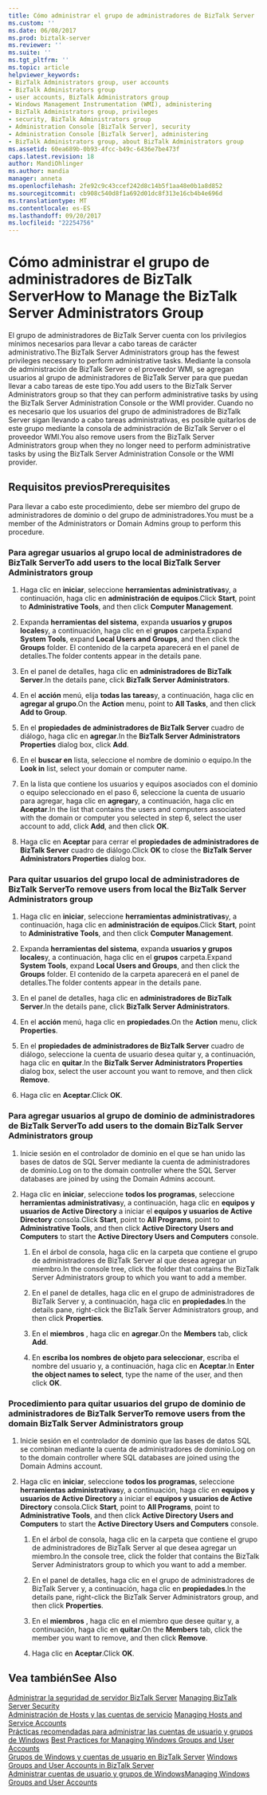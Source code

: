 ```yaml
---
title: Cómo administrar el grupo de administradores de BizTalk Server | Documentos de Microsoft
ms.custom: ''
ms.date: 06/08/2017
ms.prod: biztalk-server
ms.reviewer: ''
ms.suite: ''
ms.tgt_pltfrm: ''
ms.topic: article
helpviewer_keywords:
- BizTalk Administrators group, user accounts
- BizTalk Administrators group
- user accounts, BizTalk Administrators group
- Windows Management Instrumentation (WMI), administering
- BizTalk Administrators group, privileges
- security, BizTalk Administrators group
- Administration Console [BizTalk Server], security
- Administration Console [BizTalk Server], administering
- BizTalk Administrators group, about BizTalk Administrators group
ms.assetid: 60ea689b-0b93-4fcc-b49c-6436e7be473f
caps.latest.revision: 18
author: MandiOhlinger
ms.author: mandia
manager: anneta
ms.openlocfilehash: 2fe92c9c43ccef242d8c14b5f1aa48e0b1a8d852
ms.sourcegitcommit: cb908c540d8f1a692d01dc8f313e16cb4b4e696d
ms.translationtype: MT
ms.contentlocale: es-ES
ms.lasthandoff: 09/20/2017
ms.locfileid: "22254756"
---
```

# <a name="how-to-manage-the-biztalk-server-administrators-group"></a><span data-ttu-id="be03f-102">Cómo administrar el grupo de administradores de BizTalk Server</span><span class="sxs-lookup"><span data-stu-id="be03f-102">How to Manage the BizTalk Server Administrators Group</span></span>
<span data-ttu-id="be03f-103">El grupo de administradores de BizTalk Server cuenta con los privilegios mínimos necesarios para llevar a cabo tareas de carácter administrativo.</span><span class="sxs-lookup"><span data-stu-id="be03f-103">The BizTalk Server Administrators group has the fewest privileges necessary to perform administrative tasks.</span></span> <span data-ttu-id="be03f-104">Mediante la consola de administración de BizTalk Server o el proveedor WMI, se agregan usuarios al grupo de administradores de BizTalk Server para que puedan llevar a cabo tareas de este tipo.</span><span class="sxs-lookup"><span data-stu-id="be03f-104">You add users to the BizTalk Server Administrators group so that they can perform administrative tasks by using the BizTalk Server Administration Console or the WMI provider.</span></span> <span data-ttu-id="be03f-105">Cuando no es necesario que los usuarios del grupo de administradores de BizTalk Server sigan llevando a cabo tareas administrativas, es posible quitarlos de este grupo mediante la consola de administración de BizTalk Server o el proveedor WMI.</span><span class="sxs-lookup"><span data-stu-id="be03f-105">You also remove users from the BizTalk Server Administrators group when they no longer need to perform administrative tasks by using the BizTalk Server Administration Console or the WMI provider.</span></span>  
  
## <a name="prerequisites"></a><span data-ttu-id="be03f-106">Requisitos previos</span><span class="sxs-lookup"><span data-stu-id="be03f-106">Prerequisites</span></span>  
 <span data-ttu-id="be03f-107">Para llevar a cabo este procedimiento, debe ser miembro del grupo de administradores de dominio o del grupo de administradores.</span><span class="sxs-lookup"><span data-stu-id="be03f-107">You must be a member of the Administrators or Domain Admins group to perform this procedure.</span></span>  
  
### <a name="to-add-users-to-the-local-biztalk-server-administrators-group"></a><span data-ttu-id="be03f-108">Para agregar usuarios al grupo local de administradores de BizTalk Server</span><span class="sxs-lookup"><span data-stu-id="be03f-108">To add users to the local BizTalk Server Administrators group</span></span>  
  
1.  <span data-ttu-id="be03f-109">Haga clic en **iniciar**, seleccione **herramientas administrativas**y, a continuación, haga clic en **administración de equipos**.</span><span class="sxs-lookup"><span data-stu-id="be03f-109">Click **Start**, point to **Administrative Tools**, and then click **Computer Management**.</span></span>  
  
2.  <span data-ttu-id="be03f-110">Expanda **herramientas del sistema**, expanda **usuarios y grupos locales**y, a continuación, haga clic en el **grupos** carpeta.</span><span class="sxs-lookup"><span data-stu-id="be03f-110">Expand **System Tools**, expand **Local Users and Groups**, and then click the **Groups** folder.</span></span> <span data-ttu-id="be03f-111">El contenido de la carpeta aparecerá en el panel de detalles.</span><span class="sxs-lookup"><span data-stu-id="be03f-111">The folder contents appear in the details pane.</span></span>  
  
3.  <span data-ttu-id="be03f-112">En el panel de detalles, haga clic en **administradores de BizTalk Server**.</span><span class="sxs-lookup"><span data-stu-id="be03f-112">In the details pane, click **BizTalk Server Administrators**.</span></span>  
  
4.  <span data-ttu-id="be03f-113">En el **acción** menú, elija **todas las tareas**y, a continuación, haga clic en **agregar al grupo**.</span><span class="sxs-lookup"><span data-stu-id="be03f-113">On the **Action** menu, point to **All Tasks**, and then click **Add to Group**.</span></span>  
  
5.  <span data-ttu-id="be03f-114">En el **propiedades de administradores de BizTalk Server** cuadro de diálogo, haga clic en **agregar**.</span><span class="sxs-lookup"><span data-stu-id="be03f-114">In the **BizTalk Server Administrators Properties** dialog box, click **Add**.</span></span>  
  
6.  <span data-ttu-id="be03f-115">En el **buscar en** lista, seleccione el nombre de dominio o equipo.</span><span class="sxs-lookup"><span data-stu-id="be03f-115">In the **Look in** list, select your domain or computer name.</span></span>  
  
7.  <span data-ttu-id="be03f-116">En la lista que contiene los usuarios y equipos asociados con el dominio o equipo seleccionado en el paso 6, seleccione la cuenta de usuario para agregar, haga clic en **agregar**y, a continuación, haga clic en **Aceptar**.</span><span class="sxs-lookup"><span data-stu-id="be03f-116">In the list that contains the users and computers associated with the domain or computer you selected in step 6, select the user account to add, click **Add**, and then click **OK**.</span></span>  
  
8.  <span data-ttu-id="be03f-117">Haga clic en **Aceptar** para cerrar el **propiedades de administradores de BizTalk Server** cuadro de diálogo.</span><span class="sxs-lookup"><span data-stu-id="be03f-117">Click **OK** to close the **BizTalk Server Administrators Properties** dialog box.</span></span>  
  
### <a name="to-remove-users-from-local-the-biztalk-server-administrators-group"></a><span data-ttu-id="be03f-118">Para quitar usuarios del grupo local de administradores de BizTalk Server</span><span class="sxs-lookup"><span data-stu-id="be03f-118">To remove users from local the BizTalk Server Administrators group</span></span>  
  
1.  <span data-ttu-id="be03f-119">Haga clic en **iniciar**, seleccione **herramientas administrativas**y, a continuación, haga clic en **administración de equipos**.</span><span class="sxs-lookup"><span data-stu-id="be03f-119">Click **Start**, point to **Administrative Tools**, and then click **Computer Management**.</span></span>  
  
2.  <span data-ttu-id="be03f-120">Expanda **herramientas del sistema**, expanda **usuarios y grupos locales**y, a continuación, haga clic en el **grupos** carpeta.</span><span class="sxs-lookup"><span data-stu-id="be03f-120">Expand **System Tools**, expand **Local Users and Groups**, and then click the **Groups** folder.</span></span> <span data-ttu-id="be03f-121">El contenido de la carpeta aparecerá en el panel de detalles.</span><span class="sxs-lookup"><span data-stu-id="be03f-121">The folder contents appear in the details pane.</span></span>  
  
3.  <span data-ttu-id="be03f-122">En el panel de detalles, haga clic en **administradores de BizTalk Server**.</span><span class="sxs-lookup"><span data-stu-id="be03f-122">In the details pane, click **BizTalk Server Administrators**.</span></span>  
  
4.  <span data-ttu-id="be03f-123">En el **acción** menú, haga clic en **propiedades**.</span><span class="sxs-lookup"><span data-stu-id="be03f-123">On the **Action** menu, click **Properties**.</span></span>  
  
5.  <span data-ttu-id="be03f-124">En el **propiedades de administradores de BizTalk Server** cuadro de diálogo, seleccione la cuenta de usuario desea quitar y, a continuación, haga clic en **quitar**.</span><span class="sxs-lookup"><span data-stu-id="be03f-124">In the **BizTalk Server Administrators Properties** dialog box, select the user account you want to remove, and then click **Remove**.</span></span>  
  
6.  <span data-ttu-id="be03f-125">Haga clic en **Aceptar**.</span><span class="sxs-lookup"><span data-stu-id="be03f-125">Click **OK**.</span></span>  
  
### <a name="to-add-users-to-the-domain-biztalk-server-administrators-group"></a><span data-ttu-id="be03f-126">Para agregar usuarios al grupo de dominio de administradores de BizTalk Server</span><span class="sxs-lookup"><span data-stu-id="be03f-126">To add users to the domain BizTalk Server Administrators group</span></span>  
  
1.  <span data-ttu-id="be03f-127">Inicie sesión en el controlador de dominio en el que se han unido las bases de datos de SQL Server mediante la cuenta de administradores de dominio.</span><span class="sxs-lookup"><span data-stu-id="be03f-127">Log on to the domain controller where the SQL Server databases are joined by using the Domain Admins account.</span></span>  
  
2.  <span data-ttu-id="be03f-128">Haga clic en **iniciar**, seleccione **todos los programas**, seleccione **herramientas administrativas**y, a continuación, haga clic en **equipos y usuarios de Active Directory** a iniciar el **equipos y usuarios de Active Directory** consola.</span><span class="sxs-lookup"><span data-stu-id="be03f-128">Click **Start**, point to **All Programs**, point to **Administrative Tools**, and then click **Active Directory Users and Computers** to start the **Active Directory Users and Computers** console.</span></span>  
  
    1.  <span data-ttu-id="be03f-129">En el árbol de consola, haga clic en la carpeta que contiene el grupo de administradores de BizTalk Server al que desea agregar un miembro.</span><span class="sxs-lookup"><span data-stu-id="be03f-129">In the console tree, click the folder that contains the BizTalk Server Administrators group to which you want to add a member.</span></span>  
  
    2.  <span data-ttu-id="be03f-130">En el panel de detalles, haga clic en el grupo de administradores de BizTalk Server y, a continuación, haga clic en **propiedades**.</span><span class="sxs-lookup"><span data-stu-id="be03f-130">In the details pane, right-click the BizTalk Server Administrators group, and then click **Properties**.</span></span>  
  
    3.  <span data-ttu-id="be03f-131">En el **miembros** , haga clic en **agregar**.</span><span class="sxs-lookup"><span data-stu-id="be03f-131">On the **Members** tab, click **Add**.</span></span>  
  
    4.  <span data-ttu-id="be03f-132">En **escriba los nombres de objeto para seleccionar**, escriba el nombre del usuario y, a continuación, haga clic en **Aceptar**.</span><span class="sxs-lookup"><span data-stu-id="be03f-132">In **Enter the object names to select**, type the name of the user, and then click **OK**.</span></span>  
  
### <a name="to-remove-users-from-the-domain-biztalk-server-administrators-group"></a><span data-ttu-id="be03f-133">Procedimiento para quitar usuarios del grupo de dominio de administradores de BizTalk Server</span><span class="sxs-lookup"><span data-stu-id="be03f-133">To remove users from the domain BizTalk Server Administrators group</span></span>  
  
1.  <span data-ttu-id="be03f-134">Inicie sesión en el controlador de dominio que las bases de datos SQL se combinan mediante la cuenta de administradores de dominio.</span><span class="sxs-lookup"><span data-stu-id="be03f-134">Log on to the domain controller where SQL databases are joined using the Domain Admins account.</span></span>  
  
2.  <span data-ttu-id="be03f-135">Haga clic en **iniciar**, seleccione **todos los programas**, seleccione **herramientas administrativas**y, a continuación, haga clic en **equipos y usuarios de Active Directory** a iniciar el **equipos y usuarios de Active Directory** consola.</span><span class="sxs-lookup"><span data-stu-id="be03f-135">Click **Start**, point to **All Programs**, point to **Administrative Tools**, and then click **Active Directory Users and Computers** to start the **Active Directory Users and Computers** console.</span></span>  
  
    1.  <span data-ttu-id="be03f-136">En el árbol de consola, haga clic en la carpeta que contiene el grupo de administradores de BizTalk Server al que desea agregar un miembro.</span><span class="sxs-lookup"><span data-stu-id="be03f-136">In the console tree, click the folder that contains the BizTalk Server Administrators group to which you want to add a member.</span></span>  
  
    2.  <span data-ttu-id="be03f-137">En el panel de detalles, haga clic en el grupo de administradores de BizTalk Server y, a continuación, haga clic en **propiedades**.</span><span class="sxs-lookup"><span data-stu-id="be03f-137">In the details pane, right-click the BizTalk Server Administrators group, and then click **Properties**.</span></span>  
  
    3.  <span data-ttu-id="be03f-138">En el **miembros** , haga clic en el miembro que desee quitar y, a continuación, haga clic en **quitar**.</span><span class="sxs-lookup"><span data-stu-id="be03f-138">On the **Members** tab, click the member you want to remove, and then click **Remove**.</span></span>  
  
    4.  <span data-ttu-id="be03f-139">Haga clic en **Aceptar**.</span><span class="sxs-lookup"><span data-stu-id="be03f-139">Click **OK**.</span></span>  
  
## <a name="see-also"></a><span data-ttu-id="be03f-140">Vea también</span><span class="sxs-lookup"><span data-stu-id="be03f-140">See Also</span></span>  
 <span data-ttu-id="be03f-141">[Administrar la seguridad de servidor BizTalk Server](../core/managing-biztalk-server-security.md) </span><span class="sxs-lookup"><span data-stu-id="be03f-141">[Managing BizTalk Server Security](../core/managing-biztalk-server-security.md) </span></span>  
 <span data-ttu-id="be03f-142">[Administración de Hosts y las cuentas de servicio](../core/managing-hosts-and-service-accounts.md) </span><span class="sxs-lookup"><span data-stu-id="be03f-142">[Managing Hosts and Service Accounts](../core/managing-hosts-and-service-accounts.md) </span></span>  
 <span data-ttu-id="be03f-143">[Prácticas recomendadas para administrar las cuentas de usuario y grupos de Windows](../core/best-practices-for-managing-windows-groups-and-user-accounts.md) </span><span class="sxs-lookup"><span data-stu-id="be03f-143">[Best Practices for Managing Windows Groups and User Accounts](../core/best-practices-for-managing-windows-groups-and-user-accounts.md) </span></span>  
 <span data-ttu-id="be03f-144">[Grupos de Windows y cuentas de usuario en BizTalk Server](../core/windows-groups-and-user-accounts-in-biztalk-server.md) </span><span class="sxs-lookup"><span data-stu-id="be03f-144">[Windows Groups and User Accounts in BizTalk Server](../core/windows-groups-and-user-accounts-in-biztalk-server.md) </span></span>  
 [<span data-ttu-id="be03f-145">Administrar cuentas de usuario y grupos de Windows</span><span class="sxs-lookup"><span data-stu-id="be03f-145">Managing Windows Groups and User Accounts</span></span>](../core/managing-windows-groups-and-user-accounts.md)